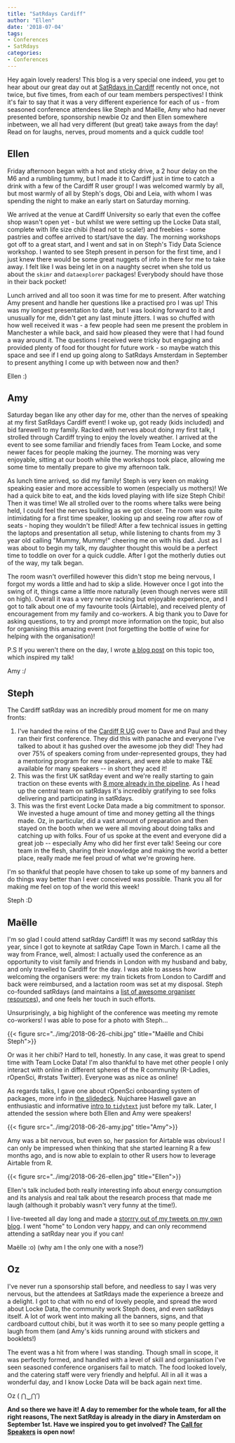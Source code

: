 ```yaml
---
title: "SatRdays Cardiff"
author: "Ellen"
date: '2018-07-04'
tags:
- Conferences
- SatRdays
categories:
- Conferences
---
```


Hey again lovely readers! This blog is a very special one indeed, you get to hear about our great day out at [SatRdays in Cardiff](//cardiff2018.satrdays.org) recently not once, not twice, but five times, from each of our team members perspectives! I think it's fair to say that it was a very different experience for each of us - from seasoned conference attendees like Steph and Maëlle, Amy who had never presented before, sponsorship newbie Oz and then Ellen somewhere inbetween, we all had very different (but great) take aways from the day! Read on for laughs, nerves, proud moments and a quick cuddle too!

## Ellen 
Friday afternoon began with a hot and sticky drive, a 2 hour delay on the M6 and a rumbling tummy, but I made it to Cardiff just in time to catch a drink with a few of the Cardiff R user group! I was welcomed warmly by all, but most warmly of all by Steph's dogs, Obi and Leia, with whom I was spending the night to make an early start on Saturday morning.

We arrived at the venue at Cardiff University so early that even the coffee shop wasn't open yet - but whilst we were setting up the Locke Data stall, complete with life size chibi (head not to scale!) and freebies - some pastries and coffee arrived to start/save the day. The morning workshops got off to a great start, and I went and sat in on Steph's Tidy Data Science workshop. I wanted to see Steph present in person for the first time, and I just knew there would be some great nuggets of info in there for me to take away. I felt like I was being let in on a naughty secret when she told us about the `skimr` and `dataexplorer` packages! Everybody should have those in their back pocket! 

Lunch arrived and all too soon it was time for me to present. After watching Amy present and handle her questions like a practised pro I was up! This was my longest presentation to date, but I was looking forward to it and unusually for me, didn't get any last minute jitters. I was so chuffed with how well received it was - a few people had seen me present the problem in Manchester a while back, and said how pleased they were that I had found a way around it. The questions I received were tricky but engaging and provided plenty of food for thought for future work - so maybe watch this space and see if I end up going along to SatRdays Amsterdam in September to present anything I come up with between now and then? 

Ellen :) 

## Amy
Saturday began like any other day for me, other than the nerves of speaking at my first SatRdays Cardiff event! I woke up, got ready (kids included) and bid farewell to my family. Racked with nerves about doing my first talk, I strolled through Cardiff trying to enjoy the lovely weather. I arrived at the event to see some familiar and friendly faces from Team Locke, and some newer faces for people making the journey. The morning was very enjoyable, sitting at our booth while the workshops took place, allowing me some time to mentally prepare to give my afternoon talk.

As lunch time arrived, so did my family! Steph is very keen on making speaking easier and more accessible to women (especially us mothers)! We had a quick bite to eat, and the kids loved playing with life size Steph Chibi! Then it was time! We all strolled over to the rooms where talks were being held, I could feel the nerves building as we got closer. The room was quite intimidating for a first time speaker, looking up and seeing row after row of seats - hoping they wouldn't be filled! After a few technical issues in getting the laptops and presentation all setup, while listening to chants from my 3 year old calling "Mummy, Mummy!" cheering me on with his dad. Just as I was about to begin my talk, my daughter thought this would be a perfect time to toddle on over for a quick cuddle. After I got the motherly duties out of the way, my talk began.

The room wasn't overfilled however this didn't stop me being nervous, I forgot my words a little and had to skip a slide. However once I got into the swing of it, things came a little more naturally (even though nerves were still on high). Overall it was a very nerve racking but enjoyable experience, and I got to talk about one of my favourite tools (Airtable), and received plenty of encouragement from my family and co-workers. A big thank you to Dave for asking questions, to try and prompt more information on the topic, but also for organising this amazing event (not forgetting the bottle of wine for helping with the organisation)!

P.S If you weren't there on the day, I wrote [a blog post](https://itsalocke.com/blog/how-to-use-an-r-interface-with-airtable-api/) on this topic too, which inspired my talk!

Amy :/

## Steph
The Cardiff satRday was an incredibly proud moment for me on many fronts:

1. I've handed the reins of the [Cardiff R UG](https://www.meetup.com/cardiff-r-user-group) over to Dave and Paul and they ran their first conference. They did this with panache and everyone I've talked to about it has gushed over the awesome job they did! They had over 75% of speakers coming from under-represented groups, they had a mentoring program for new speakers, and were able to make T&E available for many speakers -- in short they aced it!
2. This was the first UK satRday event and we're really starting to gain traction on these events with [8 more already in the pipeline](https://satrdays.org/events/). As I head up the central team on satRdays it's incredibly gratifying to see folks delivering and participating in satRdays.
3. This was the first event Locke Data made a big commitment to sponsor. We invested a huge amount of time and money getting all the things made. Oz, in particular, did a vast amount of preparation and then stayed on the booth when we were all moving about doing talks and catching up with folks. Four of us spoke at the event and everyone did a great job -- especially Amy who did her first ever talk! Seeing our core team in the flesh, sharing their knowledge and making the world a better place, really made me feel proud of what we're growing here.

I'm so thankful that people have chosen to take up some of my banners and do things way better than I ever conceived was possible. Thank you all for making me feel on top of the world this week!

Steph :D

## Maëlle
I'm so glad I could attend satRday Cardiff! It was my second satRday this year, since I got to keynote at satRday Cape Town in March. I came all the way from France, well, almost: I actually used the conference as an opportunity to visit family and friends in London with my husband and baby, and only travelled to Cardiff for the day. I was able to assess how welcoming the organisers were: my train tickets from London to Cardiff and back were reimbursed, and a lactation room was set at my disposal. Steph co-founded satRdays (and maintains a [list of awesome organiser resources](https://github.com/stephlocke/awesome-organiser-resources)), and one feels her touch in such efforts.  

Unsurprisingly, a big highlight of the conference was meeting my remote co-workers! I was able to pose for a photo with Steph...

{{< figure src="../img/2018-06-26-chibi.jpg" title="Maëlle and Chibi Steph">}} 

Or was it her chibi? Hard to tell, honestly. In any case, it was great to spend time with Team Locke Data! I'm also thankful to have met other people I only interact with online in different spheres of the R community (R-Ladies, rOpenSci, #rstats Twitter). Everyone was as nice as online!

As regards talks, I gave one about rOpenSci onboarding system of packages, more info in [the slidedeck](https://maelle.github.io/satrday_cardiff/slides#1). Nujcharee Haswell gave an enthusiastic and informative [intro to `tidytext`](https://docs.google.com/presentation/d/1OcbH-1a5fMEjGG0BWFjo5aCGetqgw6dIUnmAaROVP1c/edit) just before my talk. Later, I attended the session where both Ellen and Amy were speakers!

{{< figure src="../img/2018-06-26-amy.jpg" title="Amy">}} 

Amy was a bit nervous, but even so, her passion for Airtable was obvious! I can only be impressed when thinking that she started learning R a few months ago, and is now able to explain to other R users how to leverage Airtable from R.

{{< figure src="../img/2018-06-26-ellen.jpg" title="Ellen">}} 

Ellen's talk included both really interesting info about energy consumption and its analysis and real talk about the research process that made me laugh (although it probably wasn't very funny at the time!).

I live-tweeted all day long and made a [storrry out of my tweets on my own blog](https://masalmon.eu/2018/06/26/storrrify-satrdaycdf-2018/). I went "home" to London very happy, and can only recommend attending a satRday near you if you can!

Maëlle :o) (why am I the only one with a nose?)


## Oz
I've never run a sponsorship stall before, and needless to say I was very nervous, but the attendees at SatRdays made the experience a breeze and a delight. I got to chat with no end of lovely people, and spread the word about Locke Data, the community work Steph does, and even satRdays itself. A lot of work went into making all the banners, signs, and that cardboard cuttout chibi, but it was worth it to see so many people getting a laugh from them (and Amy's kids running around with stickers and booklets!)

The event was a hit from where I was standing. Though small in scope, it was perfectly formed, and handled with a level of skill and organisation I've seen seasoned conference organisers fail to match. The food looked lovely, and the catering staff were very friendly and helpful. All in all it was a wonderful day, and I know Locke Data will be back again next time.

Oz ( ⋂‿⋂’)


**And so there we have it! A day to remember for the whole team, for all the right reasons, The next SatRday is already in the diary in Amsterdam on September 1st. Have we inspired you to get involved? The [Call for Speakers](http://amsterdam2018.satrdays.org) is open now!**
